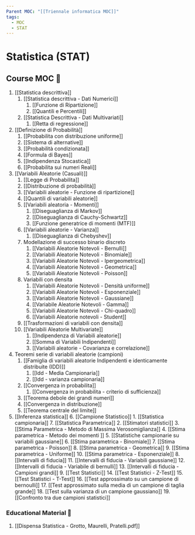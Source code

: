 ```yaml
---
Parent MOC: "[[Triennale informatica MOC]]"
tags:
  - MOC
  - STAT
---
```

# Statistica (STAT)

## Course MOC  📒
1. [[Statistica descrittiva]]
	1. [[Statistica descrittiva - Dati Numerici]]
		1. [[Funzione di Ripartizione]]
		2. [[Quantili e Percentili]]
	2. [[Statistica Descrittiva - Dati Multivariati]]
		1. [[Retta di regressione]]
2. [[Definizione di Probabilità]]
	1. [[Probabilita con distribuzione uniforme]]
	2. [[Sistema di alternative]]
	3. [[Probabilità condizionata]]
	4. [[Formula di Bayes]]
	5. [[Indipendenza Stocastica]]
	6. [[Probabilita sui numeri Reali]]
3. [[Variabili Aleatorie (Casuali)]]
	1. [[Legge di Probabilita]]
	2. [[Distribuzione di probabilità]]
	3. [[Variabili aleatorie - Funzione di ripartizione]]
	4. [[Quantili di variabili aleatorie]]
	5. [[Variabili aleatoria - Momenti]]
		1. [[Diseguaglianza di Markov]]
		2. [[Diseguaglianza di Cauchy-Schwartz]]
		3. [[Funzione generatrice di momenti (MTF)]]
	6. [[Variabili aleatorie - Varianza]]
		1. [[Diseguaglianza di Chebyshev]]
	7. Modellazione di successo binario discreto
		1. [[Variabili Aleatorie Notevoli - Bernulli]]
		2. [[Variabili Aleatorie Notevoli - Binomiale]]
		3. [[Variabili Aleatorie Notevoli - Ipergeometrica]]
		4. [[Variabili Aleatorie Notevoli - Geometrica]]
		5. [[Variabili Aleatorie Notevoli - Poisson]]
	8. Variabili con densita
		1. [[Variabili Aleatorie Notevoli - Densità uniforme]]
		2. [[Variabili Aleatorie Notevoli - Esponenziale]]
		3. [[Variabili Aleatorie Notevoli - Gaussiane]]
		4. [[Variabile Aleatorie Notevoli - Gamma]]
		5. [[Variabili Aleatorie Notevoli - Chi-quadro]]
		6. [[Variabili Aleatorie notevoli - Student]]
	9. [[Trasformazioni di variabili con densita]]
	10. [[Variabili Aleatorie Multivariate]]
		1. [[Indipendenza di Variabili aleatorie]]
		2. [[Somma di Variabili Indipendenti]]
		3. [[Variabili aleatorie - Covarianza e correlazione]]
4. Teoremi serie di variabili aleatorie (campioni)
	1. [[Famiglia di variabili aleatorie Indipendenti e identicamente distribuite (IDD)]]
		1. [[Idd - Media Campionaria]]
		2. [[Idd - varianza campionaria]]
	2. [[Convergenza in probabilita]]
		1. [[Convergenza in probabilita - criterio di sufficienza]]
	3. [[Teorema debole dei grandi numeri]]
	4. [[Convergenza in distribuzione]]
	5. [[Teorema centrale del limite]]
5. [[Inferenza statistica]]
	6. [[Campione Statistico]]
		1. [[Statistica campionaria]]
	7. [[Statistica Parametrica]]
		2. [[Stimatori statistici]]
		3. [[Stima Parametrica - Metodo di Massima Verosomiglianza]]
		4. [[Stima parametrica - Metodo dei momenti ]]
		5. [[Statistiche campionarie su variabili gaussiane]]
		6. [[Stima parametrica - Binomiale]]
		7. [[Stima parametrica - Poisson]]
		8. [[Stima parametrica - Geometrica]]
		9. [[Stima parametrica - Uniforme]]
		10. [[Stima parametrica - Esponenziale]]
	8. [[Intervalli di fiducia]]
		11. [[Intervalli di fiducia - Variabili gaussiane]]
		12. [[Intervalli di fiducia - Variabile di bernulli]]
		13. [[Intervalli di fiducia - Campioni grandi]]
	9. [[Test Statistici]]
		14. [[Test Statistici - Z-Test]]
		15. [[Test Statistici - T-Test]]
		16. [[Test approssimato su un campione di bernoulli]]
		17. [[Test approssimato sulla media di un campione di taglia grande]]
		18. [[Test sulla varianza di un campione gaussiano]]
		19. [[Confronto tra due campioni statistici]]

### Educational Material 🧱
1.  [[Dispensa Statistica - Grotto, Maurelli, Pratelli.pdf]]

